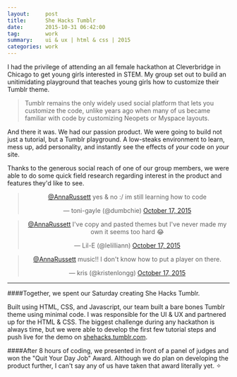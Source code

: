 ```yaml
---
layout:     post
title:      She Hacks Tumblr
date:       2015-10-31 06:42:00
tag:		work
summary:    ui & ux | html & css | 2015
categories: work
---
```


I had the privilege of attending an all female hackathon at Cleverbridge in Chicago to get young girls interested in STEM. My group set out to build an unitimidating playground that teaches young girls how to customize their Tumblr theme.

>Tumblr remains the only widely used social platform that lets you customize the code, unlike years ago when many of us became familiar with code by customizing Neopets or Myspace layouts.

And there it was. We had our passion product. We were going to build not just a tutorial, but a Tumblr playground. A low-steaks environment to learn, mess up, add personality, and instantly see the effects of _your_ code on _your_ site.

Thanks to the generous social reach of one of our group members, we were able to do some quick field research regarding interest in the product and features they'd like to see.

<center>
<blockquote class="twitter-tweet" lang="en"><p lang="en" dir="ltr"><a href="https://twitter.com/AnnaRussett">@AnnaRussett</a> yes &amp; no :/ im still learning how to code</p>&mdash; toni-gayle (@dumbchie) <a href="https://twitter.com/dumbchie/status/655177118494687232">October 17, 2015</a></blockquote>
<script async src="//platform.twitter.com/widgets.js" charset="utf-8"></script>

<blockquote class="twitter-tweet" lang="en"><p lang="en" dir="ltr"><a href="https://twitter.com/AnnaRussett">@AnnaRussett</a> I&#39;ve copy and pasted themes but I&#39;ve never made my own it seems too hard 😂</p>&mdash; Lil-E (@lelilliann) <a href="https://twitter.com/lelilliann/status/655176946972798980">October 17, 2015</a></blockquote>
<script async src="//platform.twitter.com/widgets.js" charset="utf-8"></script>

<blockquote class="twitter-tweet" lang="en"><p lang="en" dir="ltr"><a href="https://twitter.com/AnnaRussett">@AnnaRussett</a> music!! I don&#39;t know how to put a player on there.</p>&mdash; kris (@kristenlongg) <a href="https://twitter.com/kristenlongg/status/655185262553657344">October 17, 2015</a></blockquote>
<script async src="//platform.twitter.com/widgets.js" charset="utf-8"></script>
</center>

***

####Together, we spent our Saturday creating She Hacks Tumblr.

Built using HTML, CSS, and Javascript, our team built a bare bones Tumblr theme using minimal code. I was responsible for the UI & UX and partnered up for the HTML & CSS. The biggest challenge during any hackathon is always time, but we were able to develop the first few tutorial steps and push live for the demo on [shehacks.tumblr.com](http://shehacks.tumblr.com/ "She Hacks Tumblr").

####After 8 hours of coding, we presented in front of a panel of judges and won the "Quit Your Day Job" Award. Although we do plan on developing the product further, I can't say any of us have taken that award literally yet. &#x2727;
